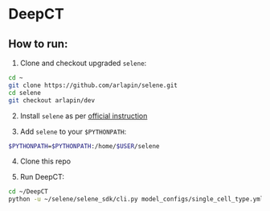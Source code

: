 # DeepCT

## How to run:

1. Clone and checkout upgraded `selene`:
```zsh
cd ~
git clone https://github.com/arlapin/selene.git
cd selene
git checkout arlapin/dev
```
2. Install `selene` as per [official instruction](https://github.com/FunctionLab/selene/blob/master/README.md#installing-selene-from-source)

3. Add `selene` to your `$PYTHONPATH`:
```zsh
$PYTHONPATH=$PYTHONPATH:/home/$USER/selene
```

4. Clone this repo

5. Run DeepCT:
```zsh
cd ~/DeepCT
python -u ~/selene/selene_sdk/cli.py model_configs/single_cell_type.yml --lr=0.08
```
